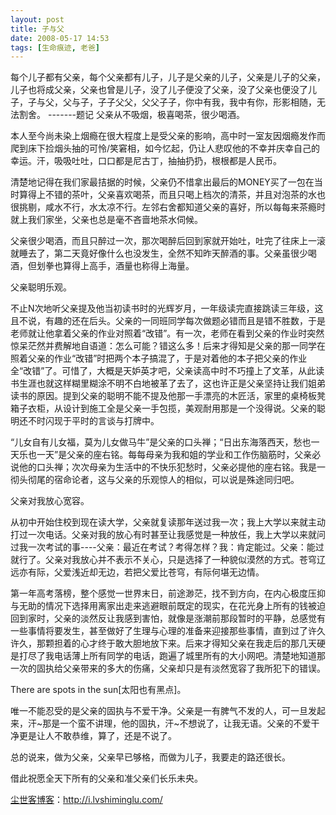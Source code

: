 ```yaml
---
layout: post
title: 子与父
date: 2008-05-17 14:53
tags: [生命痕迹, 老爸]
---
```

每个儿子都有父亲，每个父亲都有儿子，儿子是父亲的儿子，父亲是儿子的父亲，儿子也将成父亲，父亲也曾是儿子，没了儿子便没了父亲，没了父亲也便没了儿子，子与父，父与子，子子父父，父父子子，你中有我，我中有你，形影相随，无法割舍。
-------题记
父亲从不吸烟，极喜喝茶，很少喝酒。

本人至今尚未染上烟瘾在很大程度上是受父亲的影响，高中时一室友因烟瘾发作而爬到床下捡烟头抽的可怜/笑窘相，如今忆起，仍让人悲叹他的不幸并庆幸自己的幸运。汗，吸吸吐吐，口口都是尼古丁，抽抽扔扔，根根都是人民币。

清楚地记得在我们家最拮据的时候，父亲仍不惜拿出最后的MONEY买了一包在当时算得上不错的茶叶，父亲喜欢喝茶，而且只喝上档次的清茶，并且对泡茶的水也很挑剔，咸水不行，水太凉不行。左邻右舍都知道父亲的喜好，所以每每来茶瘾时就上我们家坐，父亲也总是毫不吝啬地茶水伺候。

父亲很少喝酒，而且只醉过一次，那次喝醉后回到家就开始吐，吐完了往床上一滚就睡去了，第二天竟好像什么也没发生，全然不知昨天醉酒的事。父亲虽很少喝酒，但划拳也算得上高手，酒量也称得上海量。

父亲聪明乐观。

不止N次地听父亲提及他当初读书时的光辉岁月，一年级读完直接跳读三年级，这且不说，有趣的还在后头。父亲的一同班同学每次做题必错而且是错不胜数，于是老师就让他拿着父亲的作业对照着“改错”。有一次，老师在看到父亲的作业时突然惊呆茫然并费解地自语道：怎么可能？错这么多！后来才得知是父亲的那一同学在照着父亲的作业“改错”时把两个本子搞混了，于是对着他的本子把父亲的作业全“改错”了。可惜了，大概是天妒英才吧，父亲读高中时不巧撞上了文革，从此读书生涯也就这样糊里糊涂不明不白地被革了去了，这也许正是父亲坚持让我们姐弟读书的原因。提到父亲的聪明不能不提及他那一手漂亮的木匠活，家里的桌椅板凳箱子衣柜，从设计到施工全是父亲一手包揽，美观耐用那是一个没得说。父亲的聪明还不时闪现于平时的言谈与打牌中。

“儿女自有儿女福，莫为儿女做马牛”是父亲的口头禅；“日出东海落西天，愁也一天乐也一天”是父亲的座右铭。每每母亲为我和姐的学业和工作伤脑筋时，父亲必说他的口头禅；次次母亲为生活中的不快乐犯愁时，父亲必提他的座右铭。我是一彻头彻尾的宿命论者，这与父亲的乐观惊人的相似，可以说是殊途同归吧。

父亲对我放心宽容。

从初中开始住校到现在读大学，父亲就复读那年送过我一次；我上大学以来就主动打过一次电话。父亲对我的放心有时甚至让我感觉是一种放任，我上大学以来就问过我一次考试的事----父亲：最近在考试？考得怎样？我：肯定能过。父亲：能过就行了。父亲对我放心并不表示不关心，只是选择了一种貌似漠然的方式。苍穹辽远亦有际，父爱浅近却无边，若把父爱比苍穹，有际何堪无边情。

第一年高考落榜，整个感觉一世界末日，前途渺茫，找不到方向，在内心极度压抑与无助的情况下选择用离家出走来逃避眼前既定的现实，在花光身上所有的钱被迫回到家时，父亲的淡然反让我感到害怕，就像是涨潮前那段暂时的平静，总感觉有一些事情将要发生，甚至做好了生理与心理的准备来迎接那些事情，直到过了许久许久，那颗担着的心才终于敢大胆地放下来。后来才得知父亲在我走后的那几天硬是打尽了我电话薄上所有同学的电话，跑遍了城里所有的大小网吧。清楚地知道那一次的固执给父亲带来的多大的伤痛，父亲却只是有淡然宽容了我所犯下的错误。

There are spots in the sun[太阳也有黑点]。

唯一不能忍受的是父亲的固执与不爱干净。父亲是一有脾气不发的人，可一旦发起来，汗~那是一个蛮不讲理，他的固执，汗~不想说了，让我无语。父亲的不爱干净更是让人不敢恭维，算了，还是不说了。

总的说来，做为父亲，父亲早已够格，而做为儿子，我要走的路还很长。

借此祝愿全天下所有的父亲和准父亲们长乐未央。

<a href="http://i.lvshiminglu.com/">尘世客博客</a>：<a href="http://i.lvshiminglu.com/">http://i.lvshiminglu.com/</a>

